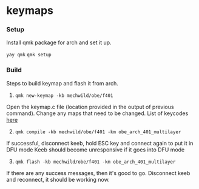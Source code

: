 # keymaps
### Setup
Install qmk package for arch and set it up.
 
  `yay qmk`
  `qmk setup`
  
### Build
Steps to build keymap and flash it from arch.
  1. `qmk new-keymap -kb mechwild/obe/f401`

Open the keymap.c file (location provided in the output of previous command).
Change any maps that need to be changed. List of keycodes [here](https://beta.docs.qmk.fm/using-qmk/simple-keycodes/keycodes_basic)
  
  2. `qmk compile -kb mechwild/obe/f401 -km obe_arch_401_multilayer`

If successful, disconnect keeb, hold ESC key and connect again to put it in DFU mode
Keeb should become unresponsive if it goes into DFU mode
  
  3. `qmk flash -kb mechwild/obe/f401 -km obe_arch_401_multilayer`

If there are any success messages, then it's good to go.
Disconnect keeb and reconnect, it should be working now.
